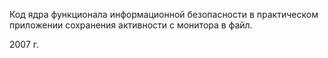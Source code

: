 Код ядра функционала информационной безопасности в практическом приложении сохранения активности с монитора в файл.

2007 г.